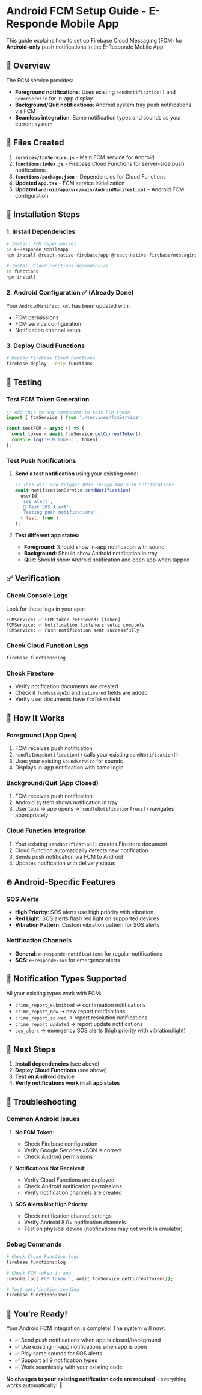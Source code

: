 # Android FCM Setup Guide - E-Responde Mobile App

This guide explains how to set up Firebase Cloud Messaging (FCM) for **Android-only** push notifications in the E-Responde Mobile App.

## 🎯 Overview

The FCM service provides:
- **Foreground notifications**: Uses existing `sendNotification()` and `SoundService` for in-app display
- **Background/Quit notifications**: Android system tray push notifications via FCM
- **Seamless integration**: Same notification types and sounds as your current system

## 📁 Files Created

1. **`services/fcmService.js`** - Main FCM service for Android
2. **`functions/index.js`** - Firebase Cloud Functions for server-side push notifications
3. **`functions/package.json`** - Dependencies for Cloud Functions
4. **Updated `App.tsx`** - FCM service initialization
5. **Updated `android/app/src/main/AndroidManifest.xml`** - Android FCM configuration

## 🚀 Installation Steps

### 1. Install Dependencies

```bash
# Install FCM dependencies
cd E-Responde_MobileApp
npm install @react-native-firebase/app @react-native-firebase/messaging

# Install Cloud Functions dependencies  
cd functions
npm install
```

### 2. Android Configuration ✅ (Already Done)

Your `AndroidManifest.xml` has been updated with:
- FCM permissions
- FCM service configuration
- Notification channel setup

### 3. Deploy Cloud Functions

```bash
# Deploy Firebase Cloud Functions
firebase deploy --only functions
```

## 🧪 Testing

### Test FCM Token Generation

```javascript
// Add this to any component to test FCM token
import { fcmService } from './services/fcmService';

const testFCM = async () => {
  const token = await fcmService.getCurrentToken();
  console.log('FCM Token:', token);
};
```

### Test Push Notifications

1. **Send a test notification** using your existing code:
   ```javascript
   // This will now trigger BOTH in-app AND push notifications
   await notificationService.sendNotification(
     userId,
     'sos_alert',
     '🚨 Test SOS Alert',
     'Testing push notifications',
     { test: true }
   );
   ```

2. **Test different app states:**
   - **Foreground**: Should show in-app notification with sound
   - **Background**: Should show Android notification in tray
   - **Quit**: Should show Android notification and open app when tapped

## ✅ Verification

### Check Console Logs
Look for these logs in your app:
```
FCMService: ✅ FCM token retrieved: [token]
FCMService: ✅ Notification listeners setup complete
FCMService: ✅ Push notification sent successfully
```

### Check Cloud Function Logs
```bash
firebase functions:log
```

### Check Firestore
- Verify notification documents are created
- Check if `fcmMessageId` and `delivered` fields are added
- Verify user documents have `fcmToken` field

## 🎉 How It Works

### Foreground (App Open)
1. FCM receives push notification
2. `handleInAppNotification()` calls your existing `sendNotification()`
3. Uses your existing `SoundService` for sounds
4. Displays in-app notification with same logic

### Background/Quit (App Closed)
1. FCM receives push notification
2. Android system shows notification in tray
3. User taps → app opens → `handleNotificationPress()` navigates appropriately

### Cloud Function Integration
1. Your existing `sendNotification()` creates Firestore document
2. Cloud Function automatically detects new notification
3. Sends push notification via FCM to Android
4. Updates notification with delivery status

## 🔥 Android-Specific Features

### SOS Alerts
- **High Priority**: SOS alerts use high priority with vibration
- **Red Light**: SOS alerts flash red light on supported devices
- **Vibration Pattern**: Custom vibration pattern for SOS alerts

### Notification Channels
- **General**: `e-responde-notifications` for regular notifications
- **SOS**: `e-responde-sos` for emergency alerts

## 🚨 Notification Types Supported

All your existing types work with FCM:
- `crime_report_submitted` → confirmation notifications
- `crime_report_new` → new report notifications  
- `crime_report_solved` → report resolution notifications
- `crime_report_updated` → report update notifications
- `sos_alert` → emergency SOS alerts (high priority with vibration/light)

## 🎯 Next Steps

1. **Install dependencies** (see above)
2. **Deploy Cloud Functions** (see above)
3. **Test on Android device**
4. **Verify notifications work in all app states**

## 🔧 Troubleshooting

### Common Android Issues

1. **No FCM Token**: 
   - Check Firebase configuration
   - Verify Google Services JSON is correct
   - Check Android permissions

2. **Notifications Not Received**:
   - Verify Cloud Functions are deployed
   - Check Android notification permissions
   - Verify notification channels are created

3. **SOS Alerts Not High Priority**:
   - Check notification channel settings
   - Verify Android 8.0+ notification channels
   - Test on physical device (notifications may not work in emulator)

### Debug Commands

```bash
# Check Cloud Function logs
firebase functions:log

# Check FCM token in app
console.log('FCM Token:', await fcmService.getCurrentToken());

# Test notification sending
firebase functions:shell
```

## 🎉 You're Ready!

Your Android FCM integration is complete! The system will now:
- ✅ Send push notifications when app is closed/background
- ✅ Use existing in-app notifications when app is open  
- ✅ Play same sounds for SOS alerts
- ✅ Support all 9 notification types
- ✅ Work seamlessly with your existing code

**No changes to your existing notification code are required** - everything works automatically! 🚀
